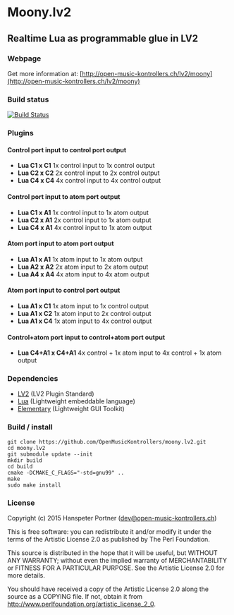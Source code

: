 # Moony.lv2

## Realtime Lua as programmable glue in LV2

### Webpage 

Get more information at: [http://open-music-kontrollers.ch/lv2/moony](http://open-music-kontrollers.ch/lv2/moony)

### Build status

[![Build Status](https://travis-ci.org/OpenMusicKontrollers/moony.lv2.svg)](https://travis-ci.org/OpenMusicKontrollers/moony.lv2)

### Plugins

#### Control port input to control port output

* **Lua C1 x C1** 1x control input to 1x control output
* **Lua C2 x C2** 2x control input to 2x control output
* **Lua C4 x C4** 4x control input to 4x control output

#### Control port input to atom port output

* **Lua C1 x A1** 1x control input to 1x atom output
* **Lua C2 x A1** 2x control input to 1x atom output
* **Lua C4 x A1** 4x control input to 1x atom output

#### Atom port input to atom port output

* **Lua A1 x A1** 1x atom input to 1x atom output
* **Lua A2 x A2** 2x atom input to 2x atom output
* **Lua A4 x A4** 4x atom input to 4x atom output

#### Atom port input to control port output

* **Lua A1 x C1** 1x atom input to 1x control output
* **Lua A1 x C2** 1x atom input to 2x control output
* **Lua A1 x C4** 1x atom input to 4x control output

#### Control+atom port input to control+atom port output

* **Lua C4+A1 x C4+A1** 4x control + 1x atom input to 4x control + 1x atom output

### Dependencies

* [LV2](http://lv2plug.in) (LV2 Plugin Standard)
* [Lua](http://lua.org) (Lightweight embeddable language)
* [Elementary](http://enlightenment.org) (Lightweight GUI Toolkit)

### Build / install

	git clone https://github.com/OpenMusicKontrollers/moony.lv2.git
	cd moony.lv2
	git submodule update --init
	mkdir build
	cd build
	cmake -DCMAKE_C_FLAGS="-std=gnu99" ..
	make
	sudo make install

### License

Copyright (c) 2015 Hanspeter Portner (dev@open-music-kontrollers.ch)

This is free software: you can redistribute it and/or modify
it under the terms of the Artistic License 2.0 as published by
The Perl Foundation.

This source is distributed in the hope that it will be useful,
but WITHOUT ANY WARRANTY; without even the implied warranty of
MERCHANTABILITY or FITNESS FOR A PARTICULAR PURPOSE. See the
Artistic License 2.0 for more details.

You should have received a copy of the Artistic License 2.0
along the source as a COPYING file. If not, obtain it from
<http://www.perlfoundation.org/artistic_license_2_0>.
